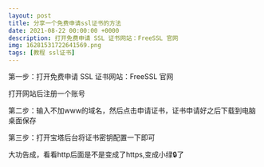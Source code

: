 ```yaml
---
layout: post
title: 分享一个免费申请ssl证书的方法
date: 2021-08-22 00:00:00 +0000
description: 打开免费申请 SSL 证书网站：FreeSSL 官网
img: 16281531722641569.png
tags: [教程 ssl证书]
---
```


第一步：打开免费申请 SSL 证书网站：FreeSSL 官网

打开网站后注册一个账号


第二步：输入不加www的域名，然后点击申请证书，证书申请好之后下载到电脑桌面保存

第三步：打开宝塔后台将证书密钥配置一下即可



大功告成，看看http后面是不是变成了https,变成小绿🔒了
